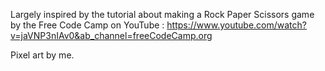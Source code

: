 Largely inspired by the tutorial about making a Rock Paper Scissors game
by the Free Code Camp on YouTube :
https://www.youtube.com/watch?v=jaVNP3nIAv0&ab_channel=freeCodeCamp.org

Pixel art by me.
